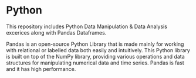 
# Python
This repository includes Python Data Manipulation & Data Analysis excerices along with Pandas Dataframes.

Pandas is an open-source Python Library that is made mainly for working with relational or labelled data both easily and intuitively. This Python library is built on top of the NumPy library, providing various operations and data structures for manipulating numerical data and time series. Pandas is fast and it has high performance.

